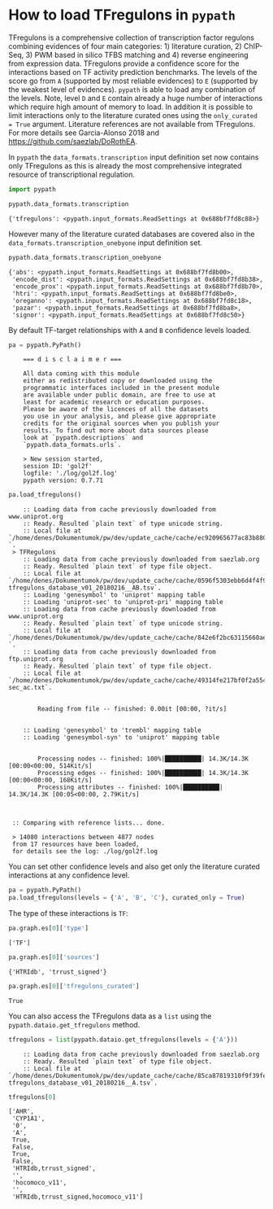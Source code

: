 
# How to load TFregulons in `pypath`

TFregulons is a comprehensive collection of transcription factor regulons combining evidences of four main categories: 1) literature curation, 2) ChIP-Seq, 3) PWM based in silico TFBS matching and 4) reverse engineering from expression data. TFregulons provide a confidence score for the interactions based on TF activity prediction benchmarks. The levels of the score go from `A` (supported by most reliable evidences) to `E` (supported by the weakest level of evidences). `pypath` is able to load any combination of the levels. Note, level `D` and `E` contain already a huge number of interactions which require high amount of memory to load. In addition it is possible to limit interactions only to the literature curated ones using the `only_curated = True` argument. Literature references are not available from TFregulons. For more details see Garcia-Alonso 2018 and https://github.com/saezlab/DoRothEA.

In `pypath` the `data_formats.transcription` input definition set now contains only TFregulons as this is already the most comprehensive integrated resource of transcriptional regulation.


```python
import pypath
```


```python
pypath.data_formats.transcription
```




    {'tfregulons': <pypath.input_formats.ReadSettings at 0x688bf7fd8c88>}



However many of the literature curated databases are covered also in the `data_formats.transcription_onebyone` input definition set.


```python
pypath.data_formats.transcription_onebyone
```




    {'abs': <pypath.input_formats.ReadSettings at 0x688bf7fd8b00>,
     'encode_dist': <pypath.input_formats.ReadSettings at 0x688bf7fd8b38>,
     'encode_prox': <pypath.input_formats.ReadSettings at 0x688bf7fd8b70>,
     'htri': <pypath.input_formats.ReadSettings at 0x688bf7fd8be0>,
     'oreganno': <pypath.input_formats.ReadSettings at 0x688bf7fd8c18>,
     'pazar': <pypath.input_formats.ReadSettings at 0x688bf7fd8ba8>,
     'signor': <pypath.input_formats.ReadSettings at 0x688bf7fd8c50>}



By default TF-target relationships with `A` and `B` confidence levels loaded.


```python
pa = pypath.PyPath()
```

    
    	=== d i s c l a i m e r ===
    
    	All data coming with this module
    	either as redistributed copy or downloaded using the
    	programmatic interfaces included in the present module
    	are available under public domain, are free to use at
    	least for academic research or education purposes.
    	Please be aware of the licences of all the datasets
    	you use in your analysis, and please give appropriate
    	credits for the original sources when you publish your
    	results. To find out more about data sources please
    	look at `pypath.descriptions` and
    	`pypath.data_formats.urls`.
    
    	> New session started,
    	session ID: 'gol2f'
    	logfile: './log/gol2f.log'
    	pypath version: 0.7.71



```python
pa.load_tfregulons()
```

    	:: Loading data from cache previously downloaded from www.uniprot.org
    	:: Ready. Resulted `plain text` of type unicode string.                                                                                              
    	:: Local file at `/home/denes/Dokumentumok/pw/dev/update_cache/cache/ec920965677ac83b8805d72853c79d45-`.
     > TFRegulons
    	:: Loading data from cache previously downloaded from saezlab.org
    	:: Ready. Resulted `plain text` of type file object.                                                                                                 
    	:: Local file at `/home/denes/Dokumentumok/pw/dev/update_cache/cache/0596f5303ebb6d4f4f9a81fc8110453f-tfregulons_database_v01_20180216__AB.tsv`.
    	:: Loading 'genesymbol' to 'uniprot' mapping table
    	:: Loading 'uniprot-sec' to 'uniprot-pri' mapping table
    	:: Loading data from cache previously downloaded from www.uniprot.org
    	:: Ready. Resulted `plain text` of type unicode string.                                                                                              
    	:: Local file at `/home/denes/Dokumentumok/pw/dev/update_cache/cache/842e6f2bc63115660aec8aff917330ce-`.
    	:: Loading data from cache previously downloaded from ftp.uniprot.org
    	:: Ready. Resulted `plain text` of type file object.                                                                                                 
    	:: Local file at `/home/denes/Dokumentumok/pw/dev/update_cache/cache/49314fe217bf0f2a5544a2c4314b4adf-sec_ac.txt`.


            Reading from file -- finished: 0.00it [00:00, ?it/s]


    	:: Loading 'genesymbol' to 'trembl' mapping table
    	:: Loading 'genesymbol-syn' to 'uniprot' mapping table


            Processing nodes -- finished: 100%|██████████| 14.3K/14.3K [00:00<00:00, 514Kit/s]
            Processing edges -- finished: 100%|██████████| 14.3K/14.3K [00:00<00:00, 168Kit/s]
            Processing attributes -- finished: 100%|██████████| 14.3K/14.3K [00:05<00:00, 2.79Kit/s]


    
     :: Comparing with reference lists... done.
    
     > 14080 interactions between 4877 nodes
     from 17 resources have been loaded,
     for details see the log: ./log/gol2f.log


You can set other confidence levels and also get only the literature curated interactions at any confidence level.


```python
pa = pypath.PyPath()
pa.load_tfregulons(levels = {'A', 'B', 'C'}, curated_only = True)
```

The type of these interactions is `TF`:


```python
pa.graph.es[0]['type']
```




    ['TF']




```python
pa.graph.es[0]['sources']
```




    {'HTRIdb', 'trrust_signed'}




```python
pa.graph.es[0]['tfregulons_curated']
```




    True



You can also access the TFregulons data as a `list` using the `pypath.dataio.get_tfregulons` method.


```python
tfregulons = list(pypath.dataio.get_tfregulons(levels = {'A'}))
```

    	:: Loading data from cache previously downloaded from saezlab.org
    	:: Ready. Resulted `plain text` of type file object.                                                                                                 
    	:: Local file at `/home/denes/Dokumentumok/pw/dev/update_cache/cache/85ca87819310f9f39fefda4327748bc9-tfregulons_database_v01_20180216__A.tsv`.



```python
tfregulons[0]
```




    ['AHR',
     'CYP1A1',
     '0',
     'A',
     True,
     False,
     True,
     False,
     'HTRIdb,trrust_signed',
     '',
     'hocomoco_v11',
     '',
     'HTRIdb,trrust_signed,hocomoco_v11']


